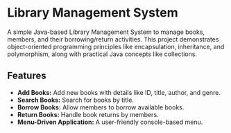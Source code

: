 # Library Management System

A simple Java-based Library Management System to manage books, members, and their borrowing/return activities. This project demonstrates object-oriented programming principles like encapsulation, inheritance, and polymorphism, along with practical Java concepts like collections.

## Features

- **Add Books:** Add new books with details like ID, title, author, and genre.
- **Search Books:** Search for books by title.
- **Borrow Books:** Allow members to borrow available books.
- **Return Books:** Handle book returns by members.
- **Menu-Driven Application:** A user-friendly console-based menu.

